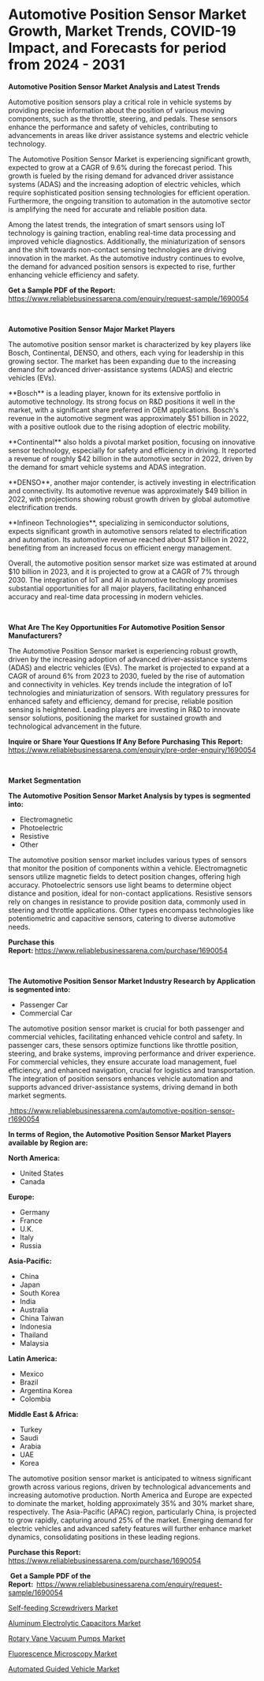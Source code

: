 <p><h1>Automotive Position Sensor Market Growth, Market Trends, COVID-19 Impact, and Forecasts for period from 2024 - 2031</h1></p><p><strong>Automotive Position Sensor Market Analysis and Latest Trends</strong></p>
<p><p>Automotive position sensors play a critical role in vehicle systems by providing precise information about the position of various moving components, such as the throttle, steering, and pedals. These sensors enhance the performance and safety of vehicles, contributing to advancements in areas like driver assistance systems and electric vehicle technology. </p><p>The Automotive Position Sensor Market is experiencing significant growth, expected to grow at a CAGR of 9.6% during the forecast period. This growth is fueled by the rising demand for advanced driver assistance systems (ADAS) and the increasing adoption of electric vehicles, which require sophisticated position sensing technologies for efficient operation. Furthermore, the ongoing transition to automation in the automotive sector is amplifying the need for accurate and reliable position data.</p><p>Among the latest trends, the integration of smart sensors using IoT technology is gaining traction, enabling real-time data processing and improved vehicle diagnostics. Additionally, the miniaturization of sensors and the shift towards non-contact sensing technologies are driving innovation in the market. As the automotive industry continues to evolve, the demand for advanced position sensors is expected to rise, further enhancing vehicle efficiency and safety.</p></p>
<p><strong>Get a Sample PDF of the Report:&nbsp;</strong> <a href="https://www.reliablebusinessarena.com/enquiry/request-sample/1690054?utm_campaign=1278&utm_medium=2&utm_source=Github&utm_content=ia&utm_term=19102024&utm_id=automotive-position-sensor">https://www.reliablebusinessarena.com/enquiry/request-sample/1690054</a></p>
<p>&nbsp;</p>
<p><strong>Automotive Position Sensor Major Market Players</strong></p>
<p><p>The automotive position sensor market is characterized by key players like Bosch, Continental, DENSO, and others, each vying for leadership in this growing sector. The market has been expanding due to the increasing demand for advanced driver-assistance systems (ADAS) and electric vehicles (EVs).</p><p>**Bosch** is a leading player, known for its extensive portfolio in automotive technology. Its strong focus on R&D positions it well in the market, with a significant share preferred in OEM applications. Bosch's revenue in the automotive segment was approximately $51 billion in 2022, with a positive outlook due to the rising adoption of electric mobility.</p><p>**Continental** also holds a pivotal market position, focusing on innovative sensor technology, especially for safety and efficiency in driving. It reported a revenue of roughly $42 billion in the automotive sector in 2022, driven by the demand for smart vehicle systems and ADAS integration.</p><p>**DENSO**, another major contender, is actively investing in electrification and connectivity. Its automotive revenue was approximately $49 billion in 2022, with projections showing robust growth driven by global automotive electrification trends.</p><p>**Infineon Technologies**, specializing in semiconductor solutions, expects significant growth in automotive sensors related to electrification and automation. Its automotive revenue reached about $17 billion in 2022, benefiting from an increased focus on efficient energy management.</p><p>Overall, the automotive position sensor market size was estimated at around $10 billion in 2023, and it is projected to grow at a CAGR of 7% through 2030. The integration of IoT and AI in automotive technology promises substantial opportunities for all major players, facilitating enhanced accuracy and real-time data processing in modern vehicles.</p></p>
<p>&nbsp;</p>
<p><strong>What Are The Key Opportunities For Automotive Position Sensor Manufacturers?</strong></p>
<p><p>The Automotive Position Sensor market is experiencing robust growth, driven by the increasing adoption of advanced driver-assistance systems (ADAS) and electric vehicles (EVs). The market is projected to expand at a CAGR of around 6% from 2023 to 2030, fueled by the rise of automation and connectivity in vehicles. Key trends include the integration of IoT technologies and miniaturization of sensors. With regulatory pressures for enhanced safety and efficiency, demand for precise, reliable position sensing is heightened. Leading players are investing in R&D to innovate sensor solutions, positioning the market for sustained growth and technological advancement in the future.</p></p>
<p><strong>Inquire or Share Your Questions If Any Before Purchasing This Report:</strong> <a href="https://www.reliablebusinessarena.com/enquiry/pre-order-enquiry/1690054?utm_campaign=1278&utm_medium=2&utm_source=Github&utm_content=ia&utm_term=19102024&utm_id=automotive-position-sensor">https://www.reliablebusinessarena.com/enquiry/pre-order-enquiry/1690054</a></p>
<p>&nbsp;</p>
<p><strong>Market Segmentation</strong></p>
<p><strong>The Automotive Position Sensor Market Analysis by types is segmented into:</strong></p>
<p><ul><li>Electromagnetic</li><li>Photoelectric</li><li>Resistive</li><li>Other</li></ul></p>
<p><p>The automotive position sensor market includes various types of sensors that monitor the position of components within a vehicle. Electromagnetic sensors utilize magnetic fields to detect position changes, offering high accuracy. Photoelectric sensors use light beams to determine object distance and position, ideal for non-contact applications. Resistive sensors rely on changes in resistance to provide position data, commonly used in steering and throttle applications. Other types encompass technologies like potentiometric and capacitive sensors, catering to diverse automotive needs.</p></p>
<p><strong>Purchase this Report:&nbsp;</strong><a href="https://www.reliablebusinessarena.com/purchase/1690054?utm_campaign=1278&utm_medium=2&utm_source=Github&utm_content=ia&utm_term=19102024&utm_id=automotive-position-sensor">https://www.reliablebusinessarena.com/purchase/1690054</a></p>
<p>&nbsp;</p>
<p><strong>The Automotive Position Sensor Market Industry Research by Application is segmented into:</strong></p>
<p><ul><li>Passenger Car</li><li>Commercial Car</li></ul></p>
<p><p>The automotive position sensor market is crucial for both passenger and commercial vehicles, facilitating enhanced vehicle control and safety. In passenger cars, these sensors optimize functions like throttle position, steering, and brake systems, improving performance and driver experience. For commercial vehicles, they ensure accurate load management, fuel efficiency, and enhanced navigation, crucial for logistics and transportation. The integration of position sensors enhances vehicle automation and supports advanced driver-assistance systems, driving demand in both market segments.</p></p>
<p><a href="https://www.reliablebusinessarena.com/automotive-position-sensor-r1690054?utm_campaign=1278&utm_medium=2&utm_source=Github&utm_content=ia&utm_term=19102024&utm_id=automotive-position-sensor">&nbsp;https://www.reliablebusinessarena.com/automotive-position-sensor-r1690054</a></p>
<p><strong>In terms of Region, the Automotive Position Sensor Market Players available by Region are:</strong></p>
<p>
    <p> <strong> North America: </strong>
        <ul>
            <li>United States</li>
            <li>Canada</li>
        </ul>
        </p> 
    <p> <strong> Europe: </strong>
        <ul>
            <li>Germany</li>
            <li>France</li>
            <li>U.K.</li>
            <li>Italy</li>
            <li>Russia</li>
        </ul>
        </p> 
    <p> <strong> Asia-Pacific: </strong>
        <ul>
            <li>China</li>
            <li>Japan</li>
            <li>South Korea</li>
            <li>India</li>
            <li>Australia</li>
            <li>China Taiwan</li>
            <li>Indonesia</li>
            <li>Thailand</li>
            <li>Malaysia</li>
        </ul>
        </p> 
    <p> <strong> Latin America: </strong>
        <ul>
            <li>Mexico</li>
            <li>Brazil</li>
            <li>Argentina Korea</li>
            <li>Colombia</li>
        </ul>
        </p> 
    <p> <strong> Middle East & Africa: </strong>
        <ul>
            <li>Turkey</li>
            <li>Saudi</li>
            <li>Arabia</li>
            <li>UAE</li>
            <li>Korea</li>
        </ul>
    </p>
    </p>
<p><p>The automotive position sensor market is anticipated to witness significant growth across various regions, driven by technological advancements and increasing automotive production. North America and Europe are expected to dominate the market, holding approximately 35% and 30% market share, respectively. The Asia-Pacific (APAC) region, particularly China, is projected to grow rapidly, capturing around 25% of the market. Emerging demand for electric vehicles and advanced safety features will further enhance market dynamics, consolidating positions in these leading regions.</p></p>
<p><strong>Purchase this Report: </strong><a href="https://www.reliablebusinessarena.com/purchase/1690054?utm_campaign=1278&utm_medium=2&utm_source=Github&utm_content=ia&utm_term=19102024&utm_id=automotive-position-sensor">https://www.reliablebusinessarena.com/purchase/1690054</a></p>
<p>&nbsp;<strong>Get a Sample PDF of the Report:&nbsp;&nbsp;</strong><a href="https://www.reliablebusinessarena.com/enquiry/request-sample/1690054?utm_campaign=1278&utm_medium=2&utm_source=Github&utm_content=ia&utm_term=19102024&utm_id=automotive-position-sensor">https://www.reliablebusinessarena.com/enquiry/request-sample/1690054</a></p>
<p><strong></strong></p>
<p><p><a href="https://github.com/indrystar/Market-Research-Report-List-5/blob/main/self-feeding-screwdrivers-market.md?utm_campaign=1278&utm_medium=2&utm_source=Github&utm_content=ia&utm_term=19102024&utm_id=automotive-position-sensor">Self-feeding Screwdrivers Market</a></p><p><a href="https://www.linkedin.com/pulse/insights-aluminum-electrolytic-capacitors-market-size-which-wbdmc?utm_campaign=1278&utm_medium=2&utm_source=Github&utm_content=ia&utm_term=19102024&utm_id=automotive-position-sensor">Aluminum Electrolytic Capacitors Market</a></p><p><a href="https://www.linkedin.com/pulse/rotary-vane-vacuum-pumps-market-analysis-report-global-insights-caitc?utm_campaign=1278&utm_medium=2&utm_source=Github&utm_content=ia&utm_term=19102024&utm_id=automotive-position-sensor">Rotary Vane Vacuum Pumps Market</a></p><p><a href="https://www.linkedin.com/pulse/global-fluorescence-microscopy-market-sector2024-2031-ie9ic?utm_campaign=1278&utm_medium=2&utm_source=Github&utm_content=ia&utm_term=19102024&utm_id=automotive-position-sensor">Fluorescence Microscopy Market</a></p><p><a href="https://www.linkedin.com/pulse/automated-guided-vehicle-value-chain-analysis-from-raw-ow01c?utm_campaign=1278&utm_medium=2&utm_source=Github&utm_content=ia&utm_term=19102024&utm_id=automotive-position-sensor">Automated Guided Vehicle Market</a></p></p>
